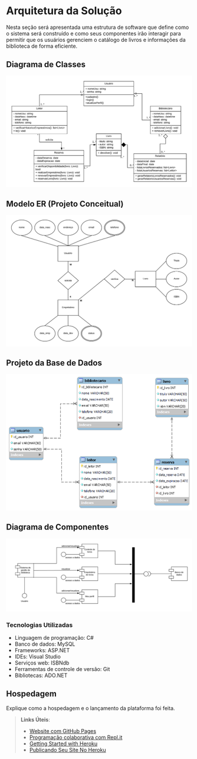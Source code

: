 # Arquitetura da Solução

Nesta seção será apresentada uma estrutura de software que define como o sistema será construído e como seus componentes irão interagir para permitir que os usuários gerenciem o catálogo de livros e informações da biblioteca de forma eficiente.

## Diagrama de Classes
![Diagrama de Classe](/docs/img/Diagrama%20de%20Classe.png)

## Modelo ER (Projeto Conceitual)

![Diagrama Modelo ER](/docs/img/Diagrama%20Modelo%20ER.png)

## Projeto da Base de Dados

![Diagrama Esquema Relacional](/docs/img/Esquema%20Relacional.png)

## Diagrama de Componentes
![Diagrama de Componentes](/docs/img/Diagrama%20de%20Componentes.png)

### Tecnologias Utilizadas
- Linguagem de programação: C#
- Banco de dados: MySQL
- Frameworks: ASP.NET
- IDEs: Visual Studio
- Serviços web: ISBNdb
- Ferramentas de controle de versão: Git
- Bibliotecas: ADO.NET

## Hospedagem

Explique como a hospedagem e o lançamento da plataforma foi feita.

> **Links Úteis**:
>
> - [Website com GitHub Pages](https://pages.github.com/)
> - [Programação colaborativa com Repl.it](https://repl.it/)
> - [Getting Started with Heroku](https://devcenter.heroku.com/start)
> - [Publicando Seu Site No Heroku](http://pythonclub.com.br/publicando-seu-hello-world-no-heroku.html)
